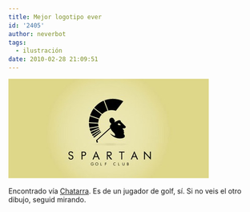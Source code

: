 ```yaml
---
title: Mejor logotipo ever
id: '2405'
author: neverbot
tags:
  - ilustración
date: 2010-02-28 21:09:51
---
```


![201002282108.jpg](./mejor-logotipo-ever/201002282108.jpg)

Encontrado vía [Chatarra](http://circuitry.tumblr.com/post/405431906/momento-mamada-al-disenador-no-ocurre-a-menudo). Es de un jugador de golf, sí. Si no veis el otro dibujo, seguid mirando.
